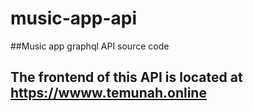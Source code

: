# music-app-api
##Music app graphql API source code
## The frontend of this API is located at https://wwww.temunah.online

